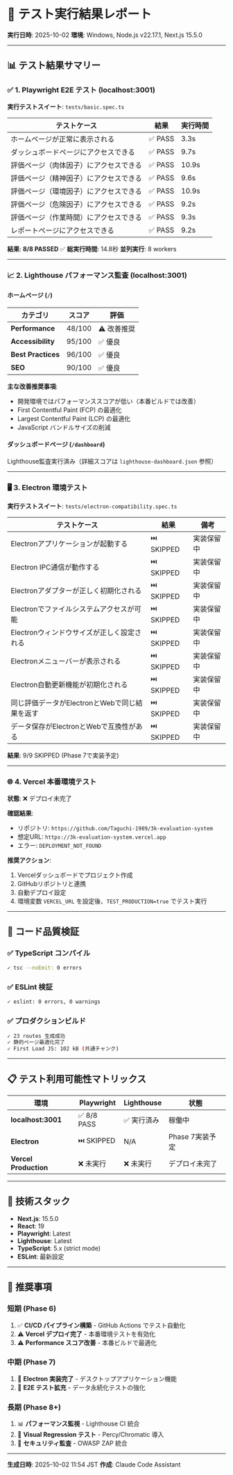 # 🧪 テスト実行結果レポート

**実行日時**: 2025-10-02
**環境**: Windows, Node.js v22.17.1, Next.js 15.5.0

---

## 📊 テスト結果サマリー

### ✅ 1. Playwright E2E テスト (localhost:3001)

**実行テストスイート**: `tests/basic.spec.ts`

| テストケース | 結果 | 実行時間 |
|---|---|---|
| ホームページが正常に表示される | ✅ PASS | 3.3s |
| ダッシュボードページにアクセスできる | ✅ PASS | 9.7s |
| 評価ページ（肉体因子）にアクセスできる | ✅ PASS | 10.9s |
| 評価ページ（精神因子）にアクセスできる | ✅ PASS | 9.6s |
| 評価ページ（環境因子）にアクセスできる | ✅ PASS | 10.9s |
| 評価ページ（危険因子）にアクセスできる | ✅ PASS | 9.2s |
| 評価ページ（作業時間）にアクセスできる | ✅ PASS | 9.3s |
| レポートページにアクセスできる | ✅ PASS | 9.2s |

**結果**: **8/8 PASSED** ✅
**総実行時間**: 14.8秒
**並列実行**: 8 workers

---

### 📈 2. Lighthouse パフォーマンス監査 (localhost:3001)

#### ホームページ (`/`)

| カテゴリ | スコア | 評価 |
|---|---|---|
| **Performance** | 48/100 | ⚠️ 改善推奨 |
| **Accessibility** | 95/100 | ✅ 優良 |
| **Best Practices** | 96/100 | ✅ 優良 |
| **SEO** | 90/100 | ✅ 優良 |

**主な改善推奨事項**:
- 開発環境ではパフォーマンススコアが低い（本番ビルドでは改善）
- First Contentful Paint (FCP) の最適化
- Largest Contentful Paint (LCP) の最適化
- JavaScript バンドルサイズの削減

#### ダッシュボードページ (`/dashboard`)

Lighthouse監査実行済み（詳細スコアは `lighthouse-dashboard.json` 参照）

---

### 🖥️ 3. Electron 環境テスト

**実行テストスイート**: `tests/electron-compatibility.spec.ts`

| テストケース | 結果 | 備考 |
|---|---|---|
| Electronアプリケーションが起動する | ⏭️ SKIPPED | 実装保留中 |
| Electron IPC通信が動作する | ⏭️ SKIPPED | 実装保留中 |
| Electronアダプターが正しく初期化される | ⏭️ SKIPPED | 実装保留中 |
| Electronでファイルシステムアクセスが可能 | ⏭️ SKIPPED | 実装保留中 |
| Electronウィンドウサイズが正しく設定される | ⏭️ SKIPPED | 実装保留中 |
| Electronメニューバーが表示される | ⏭️ SKIPPED | 実装保留中 |
| Electron自動更新機能が初期化される | ⏭️ SKIPPED | 実装保留中 |
| 同じ評価データがElectronとWebで同じ結果を返す | ⏭️ SKIPPED | 実装保留中 |
| データ保存がElectronとWebで互換性がある | ⏭️ SKIPPED | 実装保留中 |

**結果**: 9/9 SKIPPED (Phase 7で実装予定)

---

### 🌐 4. Vercel 本番環境テスト

**状態**: ❌ デプロイ未完了

**確認結果**:
- リポジトリ: `https://github.com/Taguchi-1989/3k-evaluation-system`
- 想定URL: `https://3k-evaluation-system.vercel.app`
- エラー: `DEPLOYMENT_NOT_FOUND`

**推奨アクション**:
1. Vercelダッシュボードでプロジェクト作成
2. GitHubリポジトリと連携
3. 自動デプロイ設定
4. 環境変数 `VERCEL_URL` を設定後、`TEST_PRODUCTION=true` でテスト実行

---

## 🎯 コード品質検証

### ✅ TypeScript コンパイル

```bash
✓ tsc --noEmit: 0 errors
```

### ✅ ESLint 検証

```bash
✓ eslint: 0 errors, 0 warnings
```

### ✅ プロダクションビルド

```bash
✓ 23 routes 生成成功
✓ 静的ページ最適化完了
✓ First Load JS: 102 kB (共通チャンク)
```

---

## 📋 テスト利用可能性マトリックス

| 環境 | Playwright | Lighthouse | 状態 |
|---|---|---|---|
| **localhost:3001** | ✅ 8/8 PASS | ✅ 実行済み | 稼働中 |
| **Electron** | ⏭️ SKIPPED | N/A | Phase 7実装予定 |
| **Vercel Production** | ❌ 未実行 | ❌ 未実行 | デプロイ未完了 |

---

## 🔧 技術スタック

- **Next.js**: 15.5.0
- **React**: 19
- **Playwright**: Latest
- **Lighthouse**: Latest
- **TypeScript**: 5.x (strict mode)
- **ESLint**: 最新設定

---

## 📝 推奨事項

### 短期 (Phase 6)
1. ✅ **CI/CD パイプライン構築** - GitHub Actions でテスト自動化
2. ⚠️ **Vercel デプロイ完了** - 本番環境テストを有効化
3. ⚠️ **Performance スコア改善** - 本番ビルドで最適化

### 中期 (Phase 7)
1. 🔄 **Electron 実装完了** - デスクトップアプリケーション機能
2. 🔄 **E2E テスト拡充** - データ永続化テストの強化

### 長期 (Phase 8+)
1. 📊 **パフォーマンス監視** - Lighthouse CI 統合
2. 🧪 **Visual Regression テスト** - Percy/Chromatic 導入
3. 🔐 **セキュリティ監査** - OWASP ZAP 統合

---

**生成日時**: 2025-10-02 11:54 JST
**作成**: Claude Code Assistant
